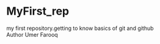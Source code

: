 # MyFirst_rep
my first repository.getting to know basics of git and github
<br>
Author Umer Farooq
<br>
